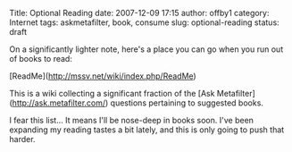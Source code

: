 Title: Optional Reading
date: 2007-12-09 17:15
author: offby1
category: Internet
tags: askmetafilter, book, consume
slug: optional-reading
status: draft

On a significantly lighter note, here\'s a place you can go when you run out of books to read:

\[ReadMe\](<http://mssv.net/wiki/index.php/ReadMe>)

This is a wiki collecting a significant fraction of the \[Ask Metafilter\](<http://ask.metafilter.com/>) questions pertaining to suggested books.

I fear this list\... It means I\'ll be nose-deep in books soon. I\'ve been expanding my reading tastes a bit lately, and this is only going to push that harder.
